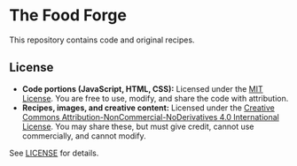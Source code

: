 # The Food Forge

This repository contains code and original recipes.

## License

- **Code portions (JavaScript, HTML, CSS):** Licensed under the [MIT License](./LICENSE). You are free to use, modify, and share the code with attribution.
- **Recipes, images, and creative content:** Licensed under the [Creative Commons Attribution-NonCommercial-NoDerivatives 4.0 International License](https://creativecommons.org/licenses/by-nc-nd/4.0/). You may share these, but must give credit, cannot use commercially, and cannot modify.

See [LICENSE](./LICENSE) for details.
